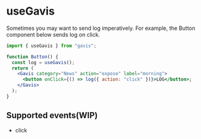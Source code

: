 # useGavis

Sometimes you may want to send log imperatively. For example, the Button component below sends log on click.

```jsx
import { useGavis } from "gavis";

function Button() {
  const log = useGavis();
  return (
    <Gavis category="News" action="expose" label="morning">
      <button onClick={() => log({ action: "click" })}>LOG</button>;
    </Gavis>
  );
}
```

## Supported events(WIP)

- click
